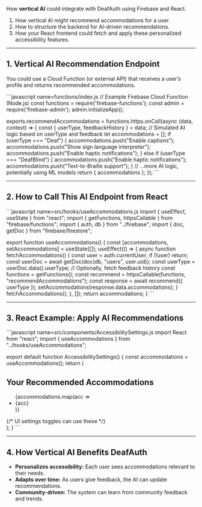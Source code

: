 How **vertical AI** could integrate with DeafAuth using Firebase and React.

1. How vertical AI might recommend accommodations for a user.
2. How to structure the backend for AI-driven recommendations.
3. How your React frontend could fetch and apply these personalized accessibility features.

---

## 1. **Vertical AI Recommendation Endpoint**

You could use a Cloud Function (or external API) that receives a user’s profile and returns recommended accommodations.

\`\`\`javascript name=functions/index.js
// Example Firebase Cloud Function (Node.js)
const functions = require('firebase-functions');
const admin = require('firebase-admin');
admin.initializeApp();

exports.recommendAccommodations = functions.https.onCall(async (data, context) => {
  const { userType, feedbackHistory } = data;
  // Simulated AI logic based on userType and feedback
  let accommodations = [];
  if (userType === "Deaf") {
    accommodations.push("Enable captions");
    accommodations.push("Show sign language interpreter");
    accommodations.push("Enable haptic notifications");
  } else if (userType === "DeafBlind") {
    accommodations.push("Enable haptic notifications");
    accommodations.push("Text-to-Braille support");
  }
  // ...more AI logic, potentially using ML models
  return { accommodations };
});
\`\`\`

---

## 2. **How to Call This AI Endpoint from React**

\`\`\`javascript name=src/hooks/useAccommodations.js
import { useEffect, useState } from "react";
import { getFunctions, httpsCallable } from "firebase/functions";
import { auth, db } from "../firebase";
import { doc, getDoc } from "firebase/firestore";

export function useAccommodations() {
  const [accommodations, setAccommodations] = useState([]);
  useEffect(() => {
    async function fetchAccommodations() {
      const user = auth.currentUser;
      if (!user) return;
      const userDoc = await getDoc(doc(db, "users", user.uid));
      const userType = userDoc.data().userType;
      // Optionally, fetch feedback history
      const functions = getFunctions();
      const recommend = httpsCallable(functions, "recommendAccommodations");
      const response = await recommend({ userType });
      setAccommodations(response.data.accommodations);
    }
    fetchAccommodations();
  }, []);
  return accommodations;
}
\`\`\`

---

## 3. **React Example: Apply AI Recommendations**

\`\`\`javascript name=src/components/AccessibilitySettings.js
import React from "react";
import { useAccommodations } from "../hooks/useAccommodations";

export default function AccessibilitySettings() {
  const accommodations = useAccommodations();
  return (
    <div>
      <h2>Your Recommended Accommodations</h2>
      <ul>
        {accommodations.map(acc => <li key={acc}>{acc}</li>)}
      </ul>
      {/* UI settings toggles can use these */}
    </div>
  );
}
\`\`\`

---

## 4. **How Vertical AI Benefits DeafAuth**

- **Personalizes accessibility:** Each user sees accommodations relevant to their needs.
- **Adapts over time:** As users give feedback, the AI can update recommendations.
- **Community-driven:** The system can learn from community feedback and trends.
